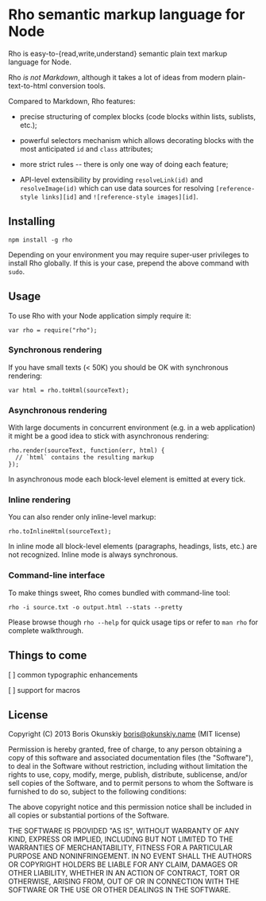 # Rho semantic markup language for Node

Rho is easy-to-{read,write,understand} semantic plain text markup language for Node.

Rho *is not Markdown*, although it takes a lot of ideas from modern
plain-text-to-html conversion tools.

Compared to Markdown, Rho features:

  * precise structuring of complex blocks (code blocks within lists, sublists, etc.);

  * powerful selectors mechanism which allows decorating blocks with
    the most anticipated `id` and `class` attributes;

  * more strict rules -- there is only one way of doing each feature;

  * API-level extensibility by providing `resolveLink(id)` and `resolveImage(id)`
    which can use data sources for resolving `[reference-style links][id]` and
    `![reference-style images][id]`.

## Installing

```
npm install -g rho
```

Depending on your environment you may require super-user privileges to install
Rho globally. If this is your case, prepend the above command with `sudo`.

## Usage

To use Rho with your Node application simply require it:

```
var rho = require("rho");
```

### Synchronous rendering

If you have small texts (< 50K) you should be OK with synchronous rendering:

```
var html = rho.toHtml(sourceText);
```

### Asynchronous rendering

With large documents in concurrent environment (e.g. in a web application)
it might be a good idea to stick with asynchronous rendering:

```
rho.render(sourceText, function(err, html) {
  // `html` contains the resulting markup
});
```

In asynchronous mode each block-level element is emitted at every tick.

### Inline rendering

You can also render only inline-level markup:

```
rho.toInlineHtml(sourceText);
```

In inline mode all block-level elements (paragraphs, headings, lists, etc.)
are not recognized. Inline mode is always synchronous.

### Command-line interface

To make things sweet, Rho comes bundled with command-line tool:

```
rho -i source.txt -o output.html --stats --pretty
```

Please browse though `rho --help` for quick usage tips or
refer to `man rho` for complete walkthrough.

## Things to come

[ ] common typographic enhancements

[ ] support for macros

## License

Copyright (C) 2013 Boris Okunskiy <boris@okunskiy.name> (MIT license)

Permission is hereby granted, free of charge, to any person obtaining a copy
of this software and associated documentation files (the "Software"), to deal
in the Software without restriction, including without limitation the rights
to use, copy, modify, merge, publish, distribute, sublicense, and/or sell
copies of the Software, and to permit persons to whom the Software is furnished
to do so, subject to the following conditions:

The above copyright notice and this permission notice shall be included in all
copies or substantial portions of the Software.

THE SOFTWARE IS PROVIDED "AS IS", WITHOUT WARRANTY OF ANY KIND,
EXPRESS OR IMPLIED, INCLUDING BUT NOT LIMITED TO THE WARRANTIES
OF MERCHANTABILITY, FITNESS FOR A PARTICULAR PURPOSE AND NONINFRINGEMENT.
IN NO EVENT SHALL THE AUTHORS OR COPYRIGHT HOLDERS BE LIABLE FOR ANY CLAIM,
DAMAGES OR OTHER LIABILITY, WHETHER IN AN ACTION OF CONTRACT,
TORT OR OTHERWISE, ARISING FROM, OUT OF OR IN CONNECTION WITH THE SOFTWARE
OR THE USE OR OTHER DEALINGS IN THE SOFTWARE.